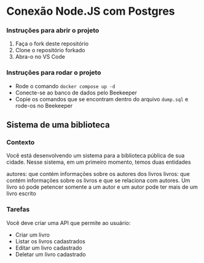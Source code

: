 # Conexão Node.JS com Postgres

### Instruções para abrir o projeto

1. Faça o fork deste repositório
2. Clone o repositório forkado
3. Abra-o no VS Code

### Instruções para rodar o projeto

- Rode o comando `docker compose up -d`
- Conecte-se ao banco de dados pelo Beekeeper
- Copie os comandos que se encontram dentro do arquivo `dump.sql` e rode-os no Beekeeper

## Sistema de uma biblioteca

### Contexto

Você está desenvolvendo um sistema para a biblioteca pública de sua cidade. Nesse sistema, em um primeiro momento, temos duas entidades

autores: que contém informações sobre os autores dos livros
livros: que contém informações sobre os livros e que se relaciona com autores. Um livro só pode petencer somente a um autor e um autor pode ter mais de um livro escrito

### Tarefas

Você deve criar uma API que permite ao usuário:

- Criar um livro
- Listar os livros cadastrados
- Editar um livro cadastrado
- Deletar um livro cadastrado
